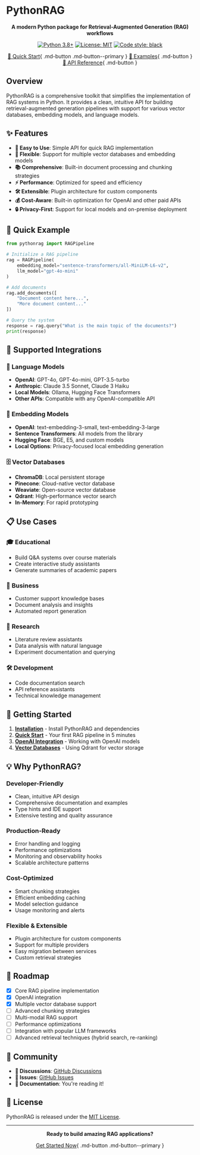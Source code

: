# PythonRAG

<div align="center">

**A modern Python package for Retrieval-Augmented Generation (RAG) workflows**

[![Python 3.8+](https://img.shields.io/badge/python-3.8+-blue.svg)](https://www.python.org/downloads/)
[![License: MIT](https://img.shields.io/badge/License-MIT-yellow.svg)](https://opensource.org/licenses/MIT)
[![Code style: black](https://img.shields.io/badge/code%20style-black-000000.svg)](https://github.com/psf/black)

[🚀 Quick Start](getting-started/quickstart.md){ .md-button .md-button--primary }
[📖 Examples](examples/openai.md){ .md-button }
[🔧 API Reference](api/core.md){ .md-button }

</div>

## Overview

PythonRAG is a comprehensive toolkit that simplifies the implementation of RAG systems in Python. It provides a clean, intuitive API for building retrieval-augmented generation pipelines with support for various vector databases, embedding models, and language models.

## ✨ Features

- **🚀 Easy to Use**: Simple API for quick RAG implementation
- **🔧 Flexible**: Support for multiple vector databases and embedding models  
- **📚 Comprehensive**: Built-in document processing and chunking strategies
- **⚡ Performance**: Optimized for speed and efficiency
- **🛠️ Extensible**: Plugin architecture for custom components
- **💰 Cost-Aware**: Built-in optimization for OpenAI and other paid APIs
- **🔒 Privacy-First**: Support for local models and on-premise deployment

## 🎯 Quick Example

```python
from pythonrag import RAGPipeline

# Initialize a RAG pipeline
rag = RAGPipeline(
    embedding_model="sentence-transformers/all-MiniLM-L6-v2",
    llm_model="gpt-4o-mini"
)

# Add documents
rag.add_documents([
    "Document content here...",
    "More document content..."
])

# Query the system
response = rag.query("What is the main topic of the documents?")
print(response)
```

## 🎨 Supported Integrations

### 🤖 Language Models
- **OpenAI**: GPT-4o, GPT-4o-mini, GPT-3.5-turbo
- **Anthropic**: Claude 3.5 Sonnet, Claude 3 Haiku
- **Local Models**: Ollama, Hugging Face Transformers
- **Other APIs**: Compatible with any OpenAI-compatible API

### 🔗 Embedding Models
- **OpenAI**: text-embedding-3-small, text-embedding-3-large
- **Sentence Transformers**: All models from the library
- **Hugging Face**: BGE, E5, and custom models
- **Local Options**: Privacy-focused local embedding generation

### 🗄️ Vector Databases
- **ChromaDB**: Local persistent storage
- **Pinecone**: Cloud-native vector database
- **Weaviate**: Open-source vector database
- **Qdrant**: High-performance vector search
- **In-Memory**: For rapid prototyping

## 📋 Use Cases

### 🎓 **Educational**
- Build Q&A systems over course materials
- Create interactive study assistants
- Generate summaries of academic papers

### 💼 **Business**
- Customer support knowledge bases
- Document analysis and insights
- Automated report generation

### 🔬 **Research**
- Literature review assistants
- Data analysis with natural language
- Experiment documentation and querying

### 🛠️ **Development**
- Code documentation search
- API reference assistants
- Technical knowledge management

## 🚀 Getting Started

1. **[Installation](getting-started/installation.md)** - Install PythonRAG and dependencies
2. **[Quick Start](getting-started/quickstart.md)** - Your first RAG pipeline in 5 minutes
3. **[OpenAI Integration](examples/openai.md)** - Working with OpenAI models
4. **[Vector Databases](examples/qdrant.md)** - Using Qdrant for vector storage

## 💡 Why PythonRAG?

### **Developer-Friendly**
- Clean, intuitive API design
- Comprehensive documentation and examples
- Type hints and IDE support
- Extensive testing and quality assurance

### **Production-Ready**
- Error handling and logging
- Performance optimizations
- Monitoring and observability hooks
- Scalable architecture patterns

### **Cost-Optimized**
- Smart chunking strategies
- Efficient embedding caching
- Model selection guidance
- Usage monitoring and alerts

### **Flexible & Extensible**
- Plugin architecture for custom components
- Support for multiple providers
- Easy migration between services
- Custom retrieval strategies

## 🎯 Roadmap

- [x] Core RAG pipeline implementation
- [x] OpenAI integration
- [x] Multiple vector database support
- [ ] Advanced chunking strategies
- [ ] Multi-modal RAG support
- [ ] Performance optimizations
- [ ] Integration with popular LLM frameworks
- [ ] Advanced retrieval techniques (hybrid search, re-ranking)

## 🤝 Community

- **💬 Discussions**: [GitHub Discussions](https://github.com/franzejr/PythonRAG/discussions)
- **🐛 Issues**: [GitHub Issues](https://github.com/franzejr/PythonRAG/issues)
- **📖 Documentation**: You're reading it!

## 📄 License

PythonRAG is released under the [MIT License](https://github.com/franzejr/PythonRAG/blob/main/LICENSE).

---

<div align="center">

**Ready to build amazing RAG applications?**

[Get Started Now](getting-started/installation.md){ .md-button .md-button--primary }

</div> 
